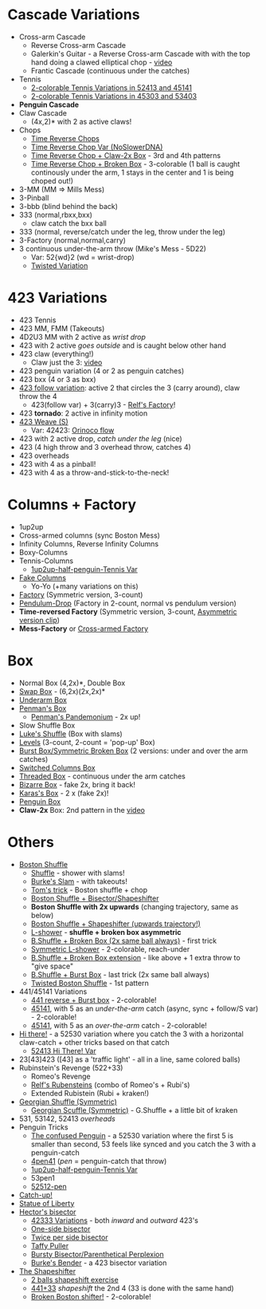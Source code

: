 # Cascade Variations

- Cross-arm Cascade
  - Reverse Cross-arm Cascade
  - Galerkin's Guitar - a Reverse Cross-arm Cascade with with the top hand doing a clawed elliptical chop - [video](https://www.instagram.com/p/CABUBdKgxwx/)
  - Frantic Cascade (continuous under the catches)
- Tennis
  - [2-colorable Tennis Variations in 52413 and 45141](https://www.instagram.com/p/B_mNs8_g81n/)
  - [2-colorable Tennis Variations in 45303 and 53403](https://www.instagram.com/p/CCTnR_agkrL/)
- **Penguin Cascade**
- Claw Cascade
  - (4x,2)\* with 2 as active claws!
- Chops
  - [Time Reverse Chops](https://www.instagram.com/p/CBD2byIAY7J/)
  - [Time Reverse Chop Var (NoSlowerDNA)](https://youtu.be/MFpF8N_rHOE?t=323)
  - [Time Reverse Chop + Claw-2x Box](https://www.instagram.com/p/CChJZCzgD6Y/) - 3rd and 4th patterns
  - [Time Reverse Chop + Broken Box](https://www.instagram.com/p/CClYuZFA0qx/) - 3-colorable (1 ball is caught continously under the arm, 1 stays in the center and 1 is being choped out!)
- 3-MM (MM => Mills Mess)
- 3-Pinball
- 3-bbb (blind behind the back)
- 333 (normal,rbxx,bxx)
  - claw catch the bxx ball
- 333 (normal, reverse/catch under the leg, throw under the leg)
- 3-Factory (normal,normal,carry)
- 3 continuous under-the-arm throw (Mike's Mess - 5D22)
  - Var: 52{wd}2 (wd = wrist-drop)
  - [Twisted Variation](https://youtu.be/QcLKwgk2pZ8?t=165)

# 423 Variations

- 423 Tennis
- 423 MM, FMM (Takeouts)
- 4D2U3 MM with 2 active as *wrist drop*
- 423 with 2 active *goes outside* and is caught below other hand
- 423 claw (everything!)
  - Claw just the 3: [video](https://www.instagram.com/p/CChJZCzgD6Y/)
- 423 penguin variation (4 or 2 as penguin catches)
- 423 bxx (4 or 3 as bxx)
- [423 follow variation](https://youtu.be/bQvlinPcW8c?t=80): active 2 that circles the 3 (carry around), claw throw the 4
  - 423(follow var) + 3(carry)3 - [Relf's Factory](http://www.libraryofjuggling.com/Tricks/3balltricks/Relf'sFactory.html)!
- 423 **tornado**: 2 active in infinity motion
- [423 Weave (S)](http://www.libraryofjuggling.com/Tricks/3balltricks/Weave.html)
  - Var: 42423: [Orinoco flow](http://www.libraryofjuggling.com/Tricks/3balltricks/OrinocoFlow.html)
- 423 with 2 active drop, *catch under the leg* (nice)
- 423 (4 high throw and 3 overhead throw, catches 4)
- 423 overheads
- 423 with 4 as a pinball!
- 423 with 4 as a throw-and-stick-to-the-neck!

# Columns + Factory

- 1up2up
- Cross-armed columns (sync Boston Mess)
- Infinity Columns, Reverse Infinity Columns
- Boxy-Columns
- Tennis-Columns
  - [1up2up-half-penguin-Tennis Var](https://www.instagram.com/p/CAQ2qu9ACmI/)
- [Fake Columns](https://youtu.be/U6wti1TvDpc?t=185)
  - Yo-Yo (+many variations on this)
- [Factory](https://youtu.be/U6wti1TvDpc?t=360) (Symmetric version, 3-count)
- [Pendulum-Drop](https://youtu.be/U6wti1TvDpc?t=390) (Factory in 2-count, normal vs pendulum version)
- **Time-reversed Factory** (Symmetric version, 3-count, [Asymmetric version clip](https://youtu.be/U6wti1TvDpc?t=755))
- **Mess-Factory** or [Cross-armed Factory](https://youtu.be/U6wti1TvDpc?t=663)

# Box

- Normal Box (4,2x)\*, Double Box
- [Swap Box](http://www.libraryofjuggling.com/Tricks/3balltricks/SwapBox.html) - (6,2x)(2x,2x)\*
- [Underarm Box](http://www.libraryofjuggling.com/Tricks/3balltricks/UnderarmBox.html)
- [Penman's Box](http://www.libraryofjuggling.com/Tricks/3balltricks/Penman'sBox.html)
  - [Penman's Pandemonium](http://www.libraryofjuggling.com/Tricks/3balltricks/Penman'sPandemonium.html) - 2x up!
- Slow Shuffle Box
- [Luke's Shuffle](http://www.libraryofjuggling.com/Tricks/3balltricks/Luke'sShuffle.html) (Box with slams)
- [Levels](http://www.libraryofjuggling.com/Tricks/3balltricks/Levels.html) (3-count, 2-count = 'pop-up' Box)
- [Burst Box/Symmetric Broken Box](http://www.libraryofjuggling.com/Tricks/3balltricks/BurstBox.html) (2 versions: under and over the arm catches)
- [Switched Columns Box](http://www.libraryofjuggling.com/Tricks/3balltricks/SwitchedBox.html)
- [Threaded Box](http://www.libraryofjuggling.com/Tricks/3balltricks/ThreadedBox.html) - continuous under the arm catches
- [Bizarre Box](http://www.libraryofjuggling.com/Tricks/3balltricks/BizarreBox.html) - fake 2x, bring it back!
- [Karas's Box](http://www.libraryofjuggling.com/Tricks/3balltricks/Karas'Box.html) - 2 x (fake 2x)!
- [Penguin Box](https://www.instagram.com/tv/B-PblMDAD9A)
- **Claw-2x** Box: 2nd pattern in the [video](https://www.instagram.com/p/CChJZCzgD6Y/)

# Others

- [Boston Shuffle](http://www.libraryofjuggling.com/Tricks/3balltricks/BostonShuffle.html)
  - [Shuffle](http://www.libraryofjuggling.com/Tricks/3balltricks/Shuffle.html) - shower with slams!
  - [Burke's Slam](http://www.libraryofjuggling.com/Tricks/3balltricks/Burke'sSlam.html) - with takeouts!
  - [Tom's trick](http://www.libraryofjuggling.com/Tricks/3balltricks/Tom'sTrick.html) - Boston shuffle + chop
  - [Boston Shuffle + Bisector/Shapeshifter](https://www.instagram.com/tv/B_s_40TgB1f/)
  - **Boston Shuffle with 2x upwards** (changing trajectory, same as below)
  - [Boston Shuffle + Shapeshifter (upwards trajectory!)](https://youtu.be/FzFEtSLN5Cg?t=66)
  - [L-shower](https://www.instagram.com/p/CAHQAqbgm6y/) - **shuffle + broken box asymmetric**
  - [B.Shuffle + Broken Box (2x same ball always)](https://www.instagram.com/p/CChMYXAApe1/) - first trick
  - [Symmetric L-shower](https://youtu.be/bQvlinPcW8c?t=28) - 2-colorable, reach-under
  - [B.Shuffle + Broken Box extension](https://youtu.be/MFpF8N_rHOE?t=176) - like above + 1 extra throw to "give space"
  - [B.Shuffle + Burst Box](https://www.instagram.com/p/CChMYXAApe1/) - last trick (2x same ball always)
  - [Twisted Boston Shuffle](https://www.instagram.com/p/CBFzuH4A3xc/) - 1st pattern
- 441/45141 Variations
  - [441 reverse + Burst box](https://youtu.be/J67qbuuZ85I) - 2-colorable!
  - [45141](https://www.instagram.com/p/CAVP8axglaG/), with 5 as an *under-the-arm* catch (async, sync + follow/S var) - 2-colorable!
  - [45141](https://youtu.be/svtqDpN6i78?t=361), with 5 as an *over-the-arm* catch - 2-colorable!
- [Hi there!](https://www.instagram.com/tv/B-9bbRbgvHc/) - a 52530 variation where you catch the 3 with a horizontal claw-catch + other tricks based on that catch
  - [52413 Hi There! Var](https://www.instagram.com/p/CAIhBlvg_Jn/)
- 23[43]423 ([43] as a 'traffic light' - all in a line, same colored balls)
- Rubinstein's Revenge (522+33)
  - Romeo's Revenge
  - [Relf's Rubensteins](http://www.libraryofjuggling.com/Tricks/3balltricks/Relf'sRubensteins.html) (combo of Romeo's + Rubi's)
  - Extended Rubistein (Rubi + kraken!)
- [Georgian Shuffle (Symmetric)](https://youtu.be/HgiMI46j0WY?t=307)
  - [Georgian Scuffle (Symmetric)](https://youtu.be/HgiMI46j0WY?t=491) - G.Shuffle + a little bit of kraken
- 531, 53142, 52413 *overheads*
- Penguin Tricks
  - [The confused Penguin](https://www.instagram.com/tv/B-FFADRAcWn/) - a 52530 variation where the first 5 is smaller than second, 53 feels like synced and you catch the 3 with a penguin-catch
  - [4pen41](https://www.instagram.com/p/B-PblMDAD9A) (*pen* = penguin-catch that throw)
  - [1up2up-half-penguin-Tennis Var](https://www.instagram.com/p/CAQ2qu9ACmI/)
  - 53pen1
  - [52512-pen](https://www.instagram.com/p/CCSAJ98AeGB/)
- [Catch-up!](https://www.instagram.com/p/CCSAyt7gWvg/)
- [Statue of Liberty](http://www.libraryofjuggling.com/Tricks/3balltricks/StatueofLiberty.html)
- [Hector's bisector](https://www.youtube.com/watch?v=BQC9Q2wKPsA)
  - [42333 Variations](https://youtu.be/BQC9Q2wKPsA?t=13) - both *inward* and *outward* 423's
  - [One-side bisector](https://youtu.be/BQC9Q2wKPsA?t=230)
  - [Twice per side bisector](https://youtu.be/BQC9Q2wKPsA?t=241)
  - [Taffy Puller](https://youtu.be/BQC9Q2wKPsA?t=299)
  - [Bursty Bisector/Parenthetical Perplexion](https://youtu.be/QyQ9pNvy4bY?t=24)
  - [Burke's Bender](https://www.instagram.com/p/B_TmCCQgUVs/) - a 423 bisector variation
- [The Shapeshifter](https://www.youtube.com/watch?v=Wrbzlipw0gA)
  - [2 balls shapeshift exercise](https://www.instagram.com/p/B_nbUe1gYBf/)
  - [441+33](https://www.instagram.com/p/B_N0FyTA2qx/) *shapeshift* the 2nd 4 (33 is done with the same hand)
  - [Broken Boston shifter!](https://youtu.be/svtqDpN6i78?t=46) - 2-colorable!

